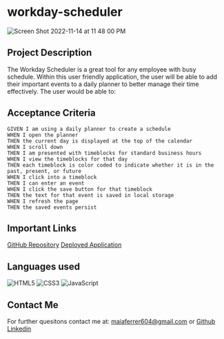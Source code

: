 # workday-scheduler
![Screen Shot 2022-11-14 at 11 48 00 PM](https://user-images.githubusercontent.com/114897110/201829029-33a90d74-a901-4523-9026-2a809d0168db.png)

## Project Description
The Workday Scheduler is a great tool for any employee with busy schedule. Within this user friendly application, the user will be able to add their important events to a daily planner to better manage their time effectively. 
The user would be able to: 
## Acceptance Criteria
```
GIVEN I am using a daily planner to create a schedule
WHEN I open the planner
THEN the current day is displayed at the top of the calendar
WHEN I scroll down
THEN I am presented with timeblocks for standard business hours
WHEN I view the timeblocks for that day
THEN each timeblock is color coded to indicate whether it is in the past, present, or future
WHEN I click into a timeblock
THEN I can enter an event
WHEN I click the save button for that timeblock
THEN the text for that event is saved in local storage
WHEN I refresh the page
THEN the saved events persist
```
## Important Links
[GitHub Repository](https://github.com/maiaferrer/workday-scheduler)
[Deployed Application](https://maiaferrer.github.io/workday-scheduler/)

## Languages used
![HTML5](https://img.shields.io/badge/html5-%23E34F26.svg?style=for-the-badge&logo=html5&logoColor=white)
![CSS3](https://img.shields.io/badge/css3-%231572B6.svg?style=for-the-badge&logo=css3&logoColor=white)
![JavaScript](https://img.shields.io/badge/javascript-%23323330.svg?style=for-the-badge&logo=javascript&logoColor=%23F7DF1E)

## Contact Me
For further quesitons contact me at: maiaferrer604@gmail.com or
[Github](https://github.com/maiaferrer)
[Linkedin](https://www.linkedin.com/in/maia-f-2b7aa710a)
